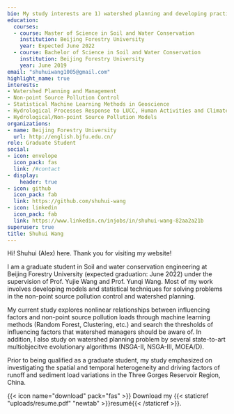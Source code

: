 ```yaml
---
bio: My study interests are 1) watershed planning and developing practical control methods for non-point source pollution control; 2) exploring the dynamics of non-point source pollution and its correlation with environmental and anthropogenic factors; 3) applying and developing statistical machine learning methodology in the Geoscience; 4) studying on how hydrological processes response to LUCC, human activities and climate change; 5) applying and modifying hydrological/non-point source pollution models in practical watershed planning problems.
education:
  courses:
  - course: Master of Science in Soil and Water Conservation
    institution: Beijing Forestry University
    year: Expected June 2022
  - course: Bachelor of Science in Soil and Water Conservation
    institution: Beijing Forestry University
    year: June 2019
email: "shuhuiwang1005@gmail.com"
highlight_name: true
interests:
- Watershed Planning and Management
- Non-point Source Pollution Control
- Statistical Machine Learning Methods in Geoscience
- Hydrological Processes Response to LUCC, Human Activities and Climate Change 
- Hydrological/Non-point Source Pollution Models
organizations:
- name: Beijing Forestry University
  url: http://english.bjfu.edu.cn/
role: Graduate Student
social:
- icon: envelope
  icon_pack: fas
  link: /#contact
- display:
    header: true
- icon: github
  icon_pack: fab
  link: https://github.com/shuhui-wang
- icon: linkedin
  icon_pack: fab
  link: https://www.linkedin.cn/injobs/in/shuhui-wang-82aa2a21b
superuser: true
title: Shuhui Wang
---
```


Hi! Shuhui (Alex) here. Thank you for visiting my website!

I am a graduate student in Soil and water conservation engineering at Beijing Forestry University (expected graduation: June 2022) under the supervision of Prof. Yujie Wang and Prof. Yunqi Wang. Most of my work involves developing models and statistical techniques for solving problems in the non-point source pollution control and watershed planning.

My current study explores nonlinear relationships between influencing factors and non-point source pollution loads through machine learning methods (Random Forest, Clustering, etc.) and search the thresholds of influencing factors that watershed managers should be aware of. In addition, I also study on watershed planning problem by several state-to-art multiobjecitve evolutionary algorithms (NSGA-II, NSGA-III, MOEA/D).

Prior to being qualified as a graduate student, my study emphasized on investigating the spatial and temporal heterogeneity and driving factors of runoff and sediment load variations in the Three Gorges Reservoir Region, China.






{{< icon name="download" pack="fas" >}} Download my {{< staticref "uploads/resume.pdf" "newtab" >}}resumé{{< /staticref >}}.
